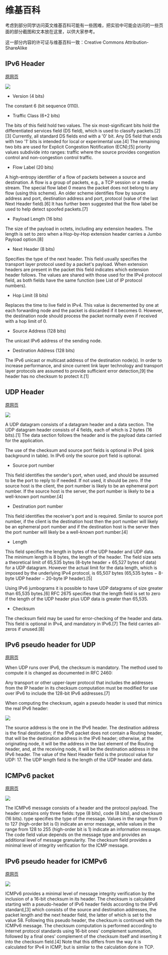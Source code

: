# 维基百科

考虑到部分同学访问英文维基百科可能有一些困难，把实验中可能会访问的一些页面的部分截图和文本放在这里，以供大家参考。

这一部分内容的许可证与维基百科一致：Creative Commons Attribution-ShareAlike

## IPv6 Header

[原网页](https://en.wikipedia.org/wiki/IPv6_packet)

![](img/ipv6_header.png)

- Version (4 bits)

The constant 6 (bit sequence 0110).

- Traffic Class (6+2 bits)

The bits of this field hold two values. The six most-significant bits hold the differentiated services field (DS field), which is used to classify packets.[2][3] Currently, all standard DS fields end with a '0' bit. Any DS field that ends with two '1' bits is intended for local or experimental use.[4]
The remaining two bits are used for Explicit Congestion Notification (ECN);[5] priority values subdivide into ranges: traffic where the source provides congestion control and non-congestion control traffic.

- Flow Label (20 bits)

A high-entropy identifier of a flow of packets between a source and destination. A flow is a group of packets, e.g., a TCP session or a media stream. The special flow label 0 means the packet does not belong to any flow (using this scheme). An older scheme identifies flow by source address and port, destination address and port, protocol (value of the last Next Header field).[6] It has further been suggested that the flow label be used to help detect spoofed packets.[7]

- Payload Length (16 bits)

The size of the payload in octets, including any extension headers. The length is set to zero when a Hop-by-Hop extension header carries a Jumbo Payload option.[8]

- Next Header (8 bits)

Specifies the type of the next header. This field usually specifies the transport layer protocol used by a packet's payload. When extension headers are present in the packet this field indicates which extension header follows. The values are shared with those used for the IPv4 protocol field, as both fields have the same function (see List of IP protocol numbers).

- Hop Limit (8 bits)

Replaces the time to live field in IPv4. This value is decremented by one at each forwarding node and the packet is discarded if it becomes 0. However, the destination node should process the packet normally even if received with a hop limit of 0.

- Source Address (128 bits)

The unicast IPv6 address of the sending node.

- Destination Address (128 bits)

The IPv6 unicast or multicast address of the destination node(s).
In order to increase performance, and since current link layer technology and transport layer protocols are assumed to provide sufficient error detection,[9] the header has no checksum to protect it.[1]

## UDP Header

[原网页](https://en.wikipedia.org/wiki/User_Datagram_Protocol)

![](img/udp_header.png)

A UDP datagram consists of a datagram header and a data section. The UDP datagram header consists of 4 fields, each of which is 2 bytes (16 bits).[1] The data section follows the header and is the payload data carried for the application.

The use of the checksum and source port fields is optional in IPv4 (pink background in table). In IPv6 only the source port field is optional.

- Source port number

This field identifies the sender's port, when used, and should be assumed to be the port to reply to if needed. If not used, it should be zero. If the source host is the client, the port number is likely to be an ephemeral port number. If the source host is the server, the port number is likely to be a well-known port number.[4]

- Destination port number

This field identifies the receiver's port and is required. Similar to source port number, if the client is the destination host then the port number will likely be an ephemeral port number and if the destination host is the server then the port number will likely be a well-known port number.[4]

- Length

This field specifies the length in bytes of the UDP header and UDP data. The minimum length is 8 bytes, the length of the header. The field size sets a theoretical limit of 65,535 bytes (8-byte header + 65,527 bytes of data) for a UDP datagram. However the actual limit for the data length, which is imposed by the underlying IPv4 protocol, is 65,507 bytes (65,535 bytes − 8-byte UDP header − 20-byte IP header).[5]

Using IPv6 jumbograms it is possible to have UDP datagrams of size greater than 65,535 bytes.[6] RFC 2675 specifies that the length field is set to zero if the length of the UDP header plus UDP data is greater than 65,535.

- Checksum

The checksum field may be used for error-checking of the header and data. This field is optional in IPv4, and mandatory in IPv6.[7] The field carries all-zeros if unused.[8]

## IPv6 pseudo header for UDP

[原网页](https://en.wikipedia.org/wiki/User_Datagram_Protocol)

When UDP runs over IPv6, the checksum is mandatory. The method used to compute it is changed as documented in RFC 2460:

Any transport or other upper-layer protocol that includes the addresses from the IP header in its checksum computation must be modified for use over IPv6 to include the 128-bit IPv6 addresses.[7]

When computing the checksum, again a pseudo header is used that mimics the real IPv6 header:

![](img/ipv6_pseudo_header_udp.png)

The source address is the one in the IPv6 header. The destination address is the final destination; if the IPv6 packet does not contain a Routing header, that will be the destination address in the IPv6 header; otherwise, at the originating node, it will be the address in the last element of the Routing header, and, at the receiving node, it will be the destination address in the IPv6 header. The value of the Next Header field is the protocol value for UDP: 17. The UDP length field is the length of the UDP header and data.

## ICMPv6 packet

[原网页](https://en.wikipedia.org/wiki/Internet_Control_Message_Protocol_for_IPv6)

![](img/icmpv6_packet.png)

The ICMPv6 message consists of a header and the protocol payload. The header contains only three fields: type (8 bits), code (8 bits), and checksum (16 bits). type specifies the type of the message. Values in the range from 0 to 127 (high-order bit is 0) indicate an error message, while values in the range from 128 to 255 (high-order bit is 1) indicate an information message. The code field value depends on the message type and provides an additional level of message granularity. The checksum field provides a minimal level of integrity verification for the ICMP message.

## IPv6 pseudo header for ICMPv6

[原网页](https://en.wikipedia.org/wiki/Internet_Control_Message_Protocol_for_IPv6)

![](img/ipv6_pseudo_header_icmpv6.png)

ICMPv6 provides a minimal level of message integrity verification by the inclusion of a 16-bit checksum in its header. The checksum is calculated starting with a pseudo-header of IPv6 header fields according to the IPv6 standard,[3] which consists of the source and destination addresses, the packet length and the next header field, the latter of which is set to the value 58. Following this pseudo header, the checksum is continued with the ICMPv6 message. The checksum computation is performed according to Internet protocol standards using 16-bit ones' complement summation, followed by a final ones' complement of the checksum itself and inserting it into the checksum field.[4] Note that this differs from the way it is calculated for IPv4 in ICMP, but is similar to the calculation done in TCP.
